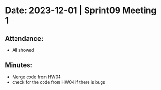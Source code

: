 # Date: 2023-12-01 | Sprint09 Meeting 1

## Attendance:

- All showed 

## Minutes:

- Merge code from HW04
- check for the code from HW04 if there is bugs